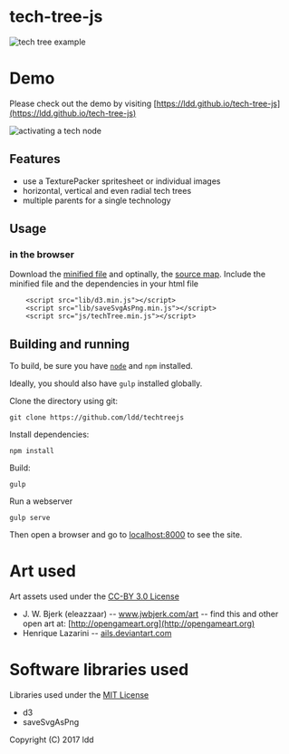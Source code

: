 tech-tree-js 
===
![tech tree example](https://user-images.githubusercontent.com/1187476/30304466-a83803f6-973b-11e7-85ec-88988919b151.png)

# Demo
Please check out the demo by visiting [https://ldd.github.io/tech-tree-js](https://ldd.github.io/tech-tree-js)

![activating a tech node](https://user-images.githubusercontent.com/1187476/30272962-f4513da6-96c4-11e7-85c5-9a6eb1495eae.gif)

## Features
- use a TexturePacker spritesheet or individual images
- horizontal, vertical and even radial tech trees
- multiple parents for a single technology

## Usage
### in the browser
Download the [minified file](dist/js/techtree.min.js.map) and optinally, the [source map](dist/js/techtree.min.js.map). Include the minified file and the dependencies in your html file 
```
    <script src="lib/d3.min.js"></script>
    <script src="lib/saveSvgAsPng.min.js"></script>
    <script src="js/techTree.min.js"></script>
```


## Building and running

To build, be sure you have [```node```](http://nodejs.org) and ```npm``` installed.

Ideally, you should also have ```gulp``` installed globally.

Clone the directory using git:

    git clone https://github.com/ldd/techtreejs

Install dependencies:

    npm install

Build:

    gulp

Run a webserver

    gulp serve

Then open a browser and go to [localhost:8000](http://localhost:8000) to see the site.


Art used
===
Art assets used under the [CC-BY 3.0 License](https://creativecommons.org/licenses/by/3.0/)

- J. W. Bjerk (eleazzaar) -- www.jwbjerk.com/art  -- find this and other open art at: [http://opengameart.org](http://opengameart.org)
- Henrique Lazarini -- [ails.deviantart.com](ails.deviantart.com)

Software libraries used
===

Libraries used under the [MIT License](http://www.opensource.org/licenses/mit-license.php)
- d3
- saveSvgAsPng

Copyright (C) 2017 ldd
